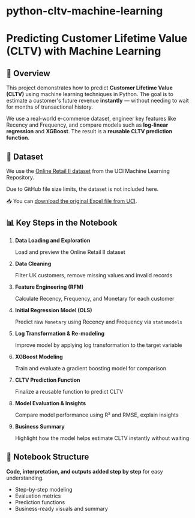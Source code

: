 # python-cltv-machine-learning
# **Predicting Customer Lifetime Value (CLTV) with Machine Learning**

## **📄 Overview**

This project demonstrates how to predict **Customer Lifetime Value (CLTV)** using machine learning techniques in Python. The goal is to estimate a customer's future revenue **instantly** — without needing to wait for months of transactional history.

We use a real-world e-commerce dataset, engineer key features like Recency and Frequency, and compare models such as **log-linear regression** and **XGBoost**. The result is a **reusable CLTV prediction function**.


## **📁 Dataset**

We use the [Online Retail II dataset](https://archive.ics.uci.edu/ml/datasets/Online+Retail+II) from the UCI Machine Learning Repository.

Due to GitHub file size limits, the dataset is not included here.

📥 You can [download the original Excel file from UCI](https://archive.ics.uci.edu/ml/machine-learning-databases/00502/online_retail_II.xlsx).


## **📊 Key Steps in the Notebook**

1. **Data Loading and Exploration**
    
    Load and preview the Online Retail II dataset
    
2. **Data Cleaning**
    
    Filter UK customers, remove missing values and invalid records
    
3. **Feature Engineering (RFM)**
    
    Calculate Recency, Frequency, and Monetary for each customer
    
4. **Initial Regression Model (OLS)**
    
    Predict raw `Monetary` using Recency and Frequency via `statsmodels`
    
5. **Log Transformation & Re-modeling**
    
    Improve model by applying log transformation to the target variable
    
6. **XGBoost Modeling**
    
    Train and evaluate a gradient boosting model for comparison
    
7. **CLTV Prediction Function**
    
    Finalize a reusable function to predict CLTV
    
8. **Model Evaluation & Insights**
    
    Compare model performance using R² and RMSE, explain insights
    
9. **Business Summary**
    
    Highlight how the model helps estimate CLTV instantly without waiting
    

## **🔗 Notebook Structure**

**Code, interpretation, and outputs added step by step** for easy understanding.

- Step-by-step modeling
- Evaluation metrics
- Prediction functions
- Business-ready visuals and summary
